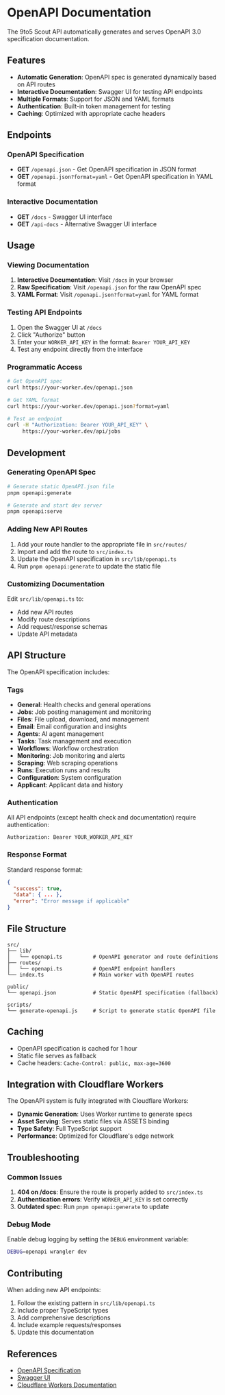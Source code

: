 # OpenAPI Documentation

The 9to5 Scout API automatically generates and serves OpenAPI 3.0 specification documentation.

## Features

- **Automatic Generation**: OpenAPI spec is generated dynamically based on API routes
- **Interactive Documentation**: Swagger UI for testing API endpoints
- **Multiple Formats**: Support for JSON and YAML formats
- **Authentication**: Built-in token management for testing
- **Caching**: Optimized with appropriate cache headers

## Endpoints

### OpenAPI Specification

- **GET** `/openapi.json` - Get OpenAPI specification in JSON format
- **GET** `/openapi.json?format=yaml` - Get OpenAPI specification in YAML format

### Interactive Documentation

- **GET** `/docs` - Swagger UI interface
- **GET** `/api-docs` - Alternative Swagger UI interface

## Usage

### Viewing Documentation

1. **Interactive Documentation**: Visit `/docs` in your browser
2. **Raw Specification**: Visit `/openapi.json` for the raw OpenAPI spec
3. **YAML Format**: Visit `/openapi.json?format=yaml` for YAML format

### Testing API Endpoints

1. Open the Swagger UI at `/docs`
2. Click "Authorize" button
3. Enter your `WORKER_API_KEY` in the format: `Bearer YOUR_API_KEY`
4. Test any endpoint directly from the interface

### Programmatic Access

```bash
# Get OpenAPI spec
curl https://your-worker.dev/openapi.json

# Get YAML format
curl https://your-worker.dev/openapi.json?format=yaml

# Test an endpoint
curl -H "Authorization: Bearer YOUR_API_KEY" \
     https://your-worker.dev/api/jobs
```

## Development

### Generating OpenAPI Spec

```bash
# Generate static OpenAPI.json file
pnpm openapi:generate

# Generate and start dev server
pnpm openapi:serve
```

### Adding New API Routes

1. Add your route handler to the appropriate file in `src/routes/`
2. Import and add the route to `src/index.ts`
3. Update the OpenAPI specification in `src/lib/openapi.ts`
4. Run `pnpm openapi:generate` to update the static file

### Customizing Documentation

Edit `src/lib/openapi.ts` to:

- Add new API routes
- Modify route descriptions
- Add request/response schemas
- Update API metadata

## API Structure

The OpenAPI specification includes:

### Tags

- **General**: Health checks and general operations
- **Jobs**: Job posting management and monitoring
- **Files**: File upload, download, and management
- **Email**: Email configuration and insights
- **Agents**: AI agent management
- **Tasks**: Task management and execution
- **Workflows**: Workflow orchestration
- **Monitoring**: Job monitoring and alerts
- **Scraping**: Web scraping operations
- **Runs**: Execution runs and results
- **Configuration**: System configuration
- **Applicant**: Applicant data and history

### Authentication

All API endpoints (except health check and documentation) require authentication:

```http
Authorization: Bearer YOUR_WORKER_API_KEY
```

### Response Format

Standard response format:

```json
{
  "success": true,
  "data": { ... },
  "error": "Error message if applicable"
}
```

## File Structure

```
src/
├── lib/
│   └── openapi.ts          # OpenAPI generator and route definitions
├── routes/
│   └── openapi.ts          # OpenAPI endpoint handlers
└── index.ts                # Main worker with OpenAPI routes

public/
└── openapi.json            # Static OpenAPI specification (fallback)

scripts/
└── generate-openapi.js     # Script to generate static OpenAPI file
```

## Caching

- OpenAPI specification is cached for 1 hour
- Static file serves as fallback
- Cache headers: `Cache-Control: public, max-age=3600`

## Integration with Cloudflare Workers

The OpenAPI system is fully integrated with Cloudflare Workers:

- **Dynamic Generation**: Uses Worker runtime to generate specs
- **Asset Serving**: Serves static files via ASSETS binding
- **Type Safety**: Full TypeScript support
- **Performance**: Optimized for Cloudflare's edge network

## Troubleshooting

### Common Issues

1. **404 on /docs**: Ensure the route is properly added to `src/index.ts`
2. **Authentication errors**: Verify `WORKER_API_KEY` is set correctly
3. **Outdated spec**: Run `pnpm openapi:generate` to update

### Debug Mode

Enable debug logging by setting the `DEBUG` environment variable:

```bash
DEBUG=openapi wrangler dev
```

## Contributing

When adding new API endpoints:

1. Follow the existing pattern in `src/lib/openapi.ts`
2. Include proper TypeScript types
3. Add comprehensive descriptions
4. Include example requests/responses
5. Update this documentation

## References

- [OpenAPI Specification](https://swagger.io/specification/)
- [Swagger UI](https://swagger.io/tools/swagger-ui/)
- [Cloudflare Workers Documentation](https://developers.cloudflare.com/workers/)
